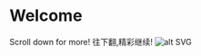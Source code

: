 # Welcome
Scroll down for more! 往下翻,精彩继续!
![alt SVG](https://bafybeibgrul57x7ikvkjxkqdbsetysqnndd3qlvtsydacs7nywphkqkpoe.ipfs.dweb.link/One.svg)
